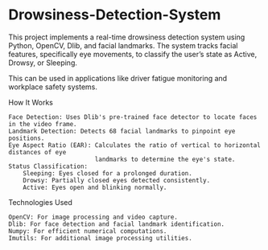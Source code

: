 # Drowsiness-Detection-System

This project implements a real-time drowsiness detection system using Python, OpenCV, Dlib, and facial landmarks. The system tracks facial features, specifically eye movements, to classify the user’s state as Active, Drowsy, or Sleeping. 

This can be used in applications like driver fatigue monitoring and workplace safety systems.

How It Works

    Face Detection: Uses Dlib's pre-trained face detector to locate faces in the video frame.
    Landmark Detection: Detects 68 facial landmarks to pinpoint eye positions.
    Eye Aspect Ratio (EAR): Calculates the ratio of vertical to horizontal distances of eye 
                            landmarks to determine the eye's state.
    Status Classification:
        Sleeping: Eyes closed for a prolonged duration.
        Drowsy: Partially closed eyes detected consistently.
        Active: Eyes open and blinking normally.


Technologies Used

    OpenCV: For image processing and video capture.
    Dlib: For face detection and facial landmark identification.
    Numpy: For efficient numerical computations.
    Imutils: For additional image processing utilities.

  
